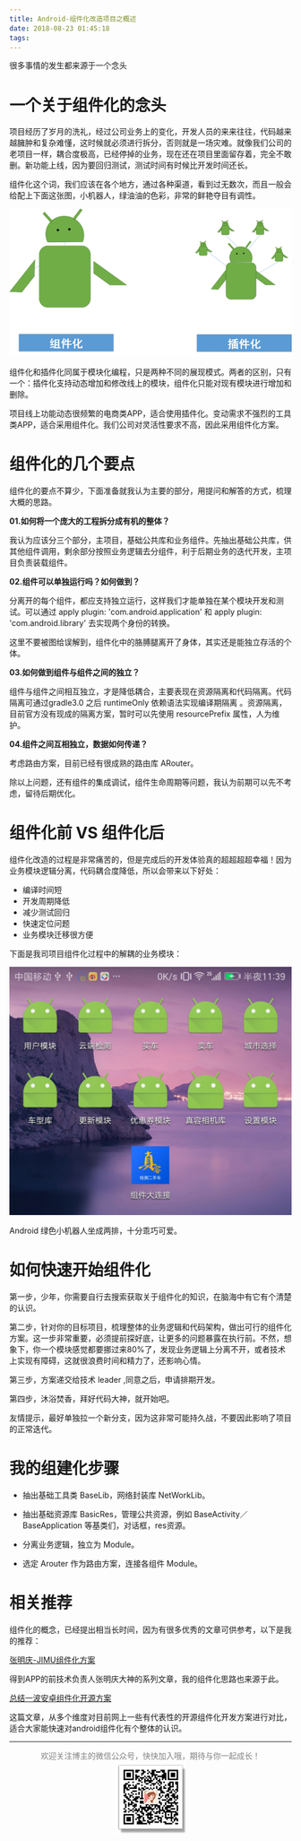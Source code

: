 ```yaml
---
title: Android-组件化改造项目之概述
date: 2018-08-23 01:45:18
tags:
---
```



很多事情的发生都来源于一个念头
<!--more-->

# 一个关于组件化的念头

项目经历了岁月的洗礼，经过公司业务上的变化，开发人员的来来往往，代码越来越臃肿和复杂难懂，这时候就必须进行拆分，否则就是一场灾难。就像我们公司的老项目一样，耦合度极高，已经停掉的业务，现在还在项目里面留存着，完全不敢删。新功能上线，因为要回归测试，测试时间有时候比开发时间还长。


组件化这个词，我们应该在各个地方，通过各种渠道，看到过无数次，而且一般会给配上下面这张图，小机器人，绿油油的色彩，非常的鲜艳夺目有调性。

![](http://raw.githubusercontent.com/DRPrincess/BlogImages/master/qiniu/module.png)


组件化和插件化同属于模块化编程，只是两种不同的展现模式。两者的区别，只有一个：插件化支持动态增加和修改线上的模块，组件化只能对现有模块进行增加和删除。

项目线上功能动态很频繁的电商类APP，适合使用插件化。变动需求不强烈的工具类APP，适合采用组件化。我们公司对灵活性要求不高，因此采用组件化方案。


# 组件化的几个要点

组件化的要点不算少，下面准备就我认为主要的部分，用提问和解答的方式，梳理大概的思路。

**01.如何将一个庞大的工程拆分成有机的整体？**

我认为应该分三个部分，主项目，基础公共库和业务组件。先抽出基础公共库，供其他组件调用，剩余部分按照业务逻辑去分组件，利于后期业务的迭代开发，主项目负责装载组件。

**02.组件可以单独运行吗？如何做到？**

分离开的每个组件，都应支持独立运行，这样我们才能单独在某个模块开发和测试。可以通过 apply plugin: 'com.android.application' 和 apply plugin: 'com.android.library' 去实现两个身份的转换。

这里不要被图给误解到，组件化中的胳膊腿离开了身体，其实还是能独立存活的个体。

**03.如何做到组件与组件之间的独立？**

组件与组件之间相互独立，才是降低耦合，主要表现在资源隔离和代码隔离。代码隔离可通过gradle3.0 之后 runtimeOnly 依赖语法实现编译期隔离 。资源隔离，目前官方没有现成的隔离方案，暂时可以先使用 resourcePrefix 属性，人为维护。

**04.组件之间互相独立，数据如何传递？**

考虑路由方案，目前已经有很成熟的路由库 ARouter。

除以上问题，还有组件的集成调试，组件生命周期等问题，我认为前期可以先不考虑，留待后期优化。

# 组件化前 VS 组件化后

组件化改造的过程是非常痛苦的，但是完成后的开发体验真的超超超超幸福！因为业务模块逻辑分离，代码耦合度降低，所以会带来以下好处：

- 编译时间短
- 开发周期降低
- 减少测试回归
- 快速定位问题
- 业务模块迁移很方便


下面是我司项目组件化过程中的解耦的业务模块：

![](http://raw.githubusercontent.com/DRPrincess/BlogImages/master/qiniu/component_1.jpeg)

Android 绿色小机器人坐成两排，十分乖巧可爱。


# 如何快速开始组件化

第一步，少年，你需要自行去搜索获取关于组件化的知识，在脑海中有它有个清楚的认识。

第二步，针对你的目标项目，梳理整体的业务逻辑和代码架构，做出可行的组件化方案。这一步非常重要，必须提前探好底，让更多的问题暴露在执行前。不然，想象下，你一个模块感觉都要挪过来80%了，发现业务逻辑上分离不开，或者技术上实现有障碍，这就很浪费时间和精力了，还影响心情。

第三步，方案递交给技术 leader ,同意之后，申请排期开发。

第四步，沐浴焚香，拜好代码大神，就开始吧。

友情提示，最好单独拉一个新分支，因为这非常可能持久战，不要因此影响了项目的正常迭代。

# 我的组建化步骤

- 抽出基础工具类 BaseLib，网络封装库 NetWorkLib。

- 抽出基础资源库 BasicRes，管理公共资源，例如 BaseActivity／BaseApplication 等基类们，对话框，res资源。

- 分离业务逻辑，独立为 Module。

- 选定 Arouter 作为路由方案，连接各组件 Module。


# 相关推荐

组件化的概念，已经提出相当长时间，因为有很多优秀的文章可供参考，以下是我的推荐：

[张明庆-JIMU组件化方案](https://www.jianshu.com/p/59822a7b2fad)

得到APP的前技术负责人张明庆大神的系列文章，我的组件化思路也来源于此。

[总结一波安卓组件化开源方案](https://juejin.im/post/5a7ab8846fb9a0634514a2f5)

这篇文章，从多个维度对目前网上一些有代表性的开源组件化开发方案进行对比，适合大家能快速对android组件化有个整体的认识。


---


<center>
<font color=gray>欢迎关注博主的微信公众号，快快加入哦，期待与你一起成长！</font>
<img src="http://raw.githubusercontent.com/DRPrincess/BlogImages/master/qiniu/qrcode_130.png" width="130" height="130" />
</center>
